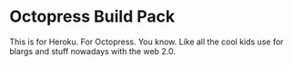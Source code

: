# Octopress Build Pack

This is for Heroku. For Octopress. You know. Like all the cool kids use for
blargs and stuff nowadays with the web 2.0.
